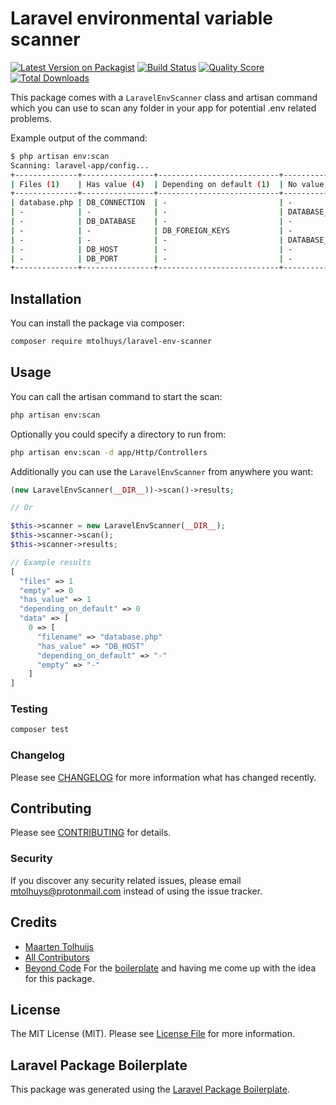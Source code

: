 # Laravel environmental variable scanner

[![Latest Version on Packagist](https://img.shields.io/packagist/v/mtolhuys/laravel-env-scanner.svg?style=flat-square)](https://packagist.org/packages/mtolhuys/laravel-env-scanner)
[![Build Status](https://img.shields.io/travis/mtolhuys/laravel-env-scanner/master.svg?style=flat-square)](https://travis-ci.org/mtolhuys/laravel-env-scanner)
[![Quality Score](https://img.shields.io/scrutinizer/g/mtolhuys/laravel-env-scanner.svg?style=flat-square)](https://scrutinizer-ci.com/g/mtolhuys/laravel-env-scanner)
[![Total Downloads](https://img.shields.io/packagist/dt/mtolhuys/laravel-env-scanner.svg?style=flat-square)](https://packagist.org/packages/mtolhuys/laravel-env-scanner)

This package comes with a `LaravelEnvScanner` class and artisan command which you can use to scan any folder in your app for potential .env related problems. 

Example output of the command:

```bash
$ php artisan env:scan         
Scanning: laravel-app/config...
+--------------+----------------+---------------------------+-------------------+
| Files (1)    | Has value (4)  | Depending on default (1)  | No value (2)      |
+--------------+----------------+---------------------------+-------------------+
| database.php | DB_CONNECTION  | -                         | -                 |
| -            | -              | -                         | DATABASE_URL      |
| -            | DB_DATABASE    | -                         | -                 |
| -            | -              | DB_FOREIGN_KEYS           | -                 |
| -            | -              | -                         | DATABASE_URL      |
| -            | DB_HOST        | -                         | -                 |
| -            | DB_PORT        | -                         | -                 |
+--------------+----------------+---------------------------+-------------------+
```

## Installation

You can install the package via composer:

```bash
composer require mtolhuys/laravel-env-scanner
```

## Usage
You can call the artisan command to start the scan:

```bash
php artisan env:scan
```

Optionally you could specify a directory to run from:

```bash
php artisan env:scan -d app/Http/Controllers
```

Additionally you can use the `LaravelEnvScanner` from anywhere you want:
```php
(new LaravelEnvScanner(__DIR__))->scan()->results;

// Or

$this->scanner = new LaravelEnvScanner(__DIR__);
$this->scanner->scan();
$this->scanner->results;

// Example results
[
  "files" => 1
  "empty" => 0
  "has_value" => 1
  "depending_on_default" => 0
  "data" => [
    0 => [
      "filename" => "database.php"
      "has_value" => "DB_HOST"
      "depending_on_default" => "-"
      "empty" => "-"
    ]
]
```

### Testing

``` bash
composer test
```

### Changelog

Please see [CHANGELOG](CHANGELOG.md) for more information what has changed recently.

## Contributing

Please see [CONTRIBUTING](CONTRIBUTING.md) for details.

### Security

If you discover any security related issues, please email mtolhuys@protonmail.com instead of using the issue tracker.

## Credits

- [Maarten Tolhuijs](https://github.com/mtolhuys)
- [All Contributors](../../contributors)
- [Beyond Code](https://github.com/beyondcode) For the [boilerplate](https://laravelpackageboilerplate.com/) and having me come up with the idea for this package.

## License

The MIT License (MIT). Please see [License File](LICENSE.md) for more information.

## Laravel Package Boilerplate

This package was generated using the [Laravel Package Boilerplate](https://laravelpackageboilerplate.com).
